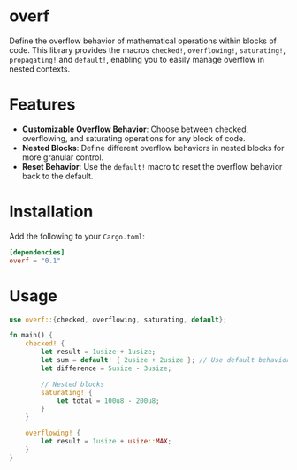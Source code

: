 # overf

Define the overflow behavior of mathematical operations within blocks of code. This library provides the macros `checked!`, `overflowing!`, `saturating!`, `propagating!` and `default!`, enabling you to easily manage overflow in nested contexts.

# Features

- **Customizable Overflow Behavior**: Choose between checked, overflowing, and saturating operations for any block of code.
- **Nested Blocks**: Define different overflow behaviors in nested blocks for more granular control.
- **Reset Behavior**: Use the `default!` macro to reset the overflow behavior back to the default.

# Installation

Add the following to your `Cargo.toml`:

```toml
[dependencies]
overf = "0.1"
```

# Usage

```rust
use overf::{checked, overflowing, saturating, default};

fn main() {
    checked! {
        let result = 1usize + 1usize;
        let sum = default! { 2usize + 2usize }; // Use default behavior
        let difference = 5usize - 3usize;

        // Nested blocks
        saturating! {
            let total = 100u8 - 200u8;
        }
    }

    overflowing! {
        let result = 1usize + usize::MAX;
    }
}
```
